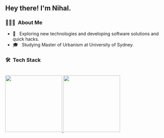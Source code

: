 
<h2> Hey there! I'm Nihal.</h2>

<h3> 👨🏻‍💻 &nbsp;About Me </h3>

- 🤔 &nbsp; Exploring new technologies and developing software solutions and quick hacks.
- 🎓 &nbsp; Studying Master of Urbanism at University of Sydney.
<h3> 🛠 &nbsp;Tech Stack</h3>

<br/>
<a href="https://github.com/mohdnihal29">
  <img height="180em" src="https://github-readme-stats.vercel.app/api?username=mohdnihal29&theme=buefy&show_icons=true" />
  <img height="180em" src="https://github-readme-stats.vercel.app/api/top-langs/?username=AVS1508&theme=buefy&layout=compact" />
</a>

<br/>
